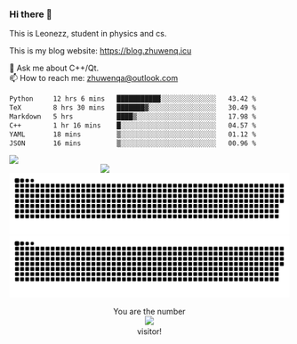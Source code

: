 ### Hi there 👋

<!--
**Leonezz/Leonezz** is a ✨ _special_ ✨ repository because its `README.md` (this file) appears on your GitHub profile.

Here are some ideas to get you started:

-->

This is Leonezz, student in physics and cs.

This is my blog website: https://blog.zhuwenq.icu

💬 Ask me about C++/Qt. \
📫 How to reach me: zhuwenqa@outlook.com

<!--START_SECTION:waka-->

```text
Python     12 hrs 6 mins   ███████████░░░░░░░░░░░░░░   43.42 %
TeX        8 hrs 30 mins   ███████▓░░░░░░░░░░░░░░░░░   30.49 %
Markdown   5 hrs           ████▒░░░░░░░░░░░░░░░░░░░░   17.98 %
C++        1 hr 16 mins    █░░░░░░░░░░░░░░░░░░░░░░░░   04.57 %
YAML       18 mins         ▒░░░░░░░░░░░░░░░░░░░░░░░░   01.12 %
JSON       16 mins         ▒░░░░░░░░░░░░░░░░░░░░░░░░   00.96 %
```

<!--END_SECTION:waka-->

<img width="440px" align="left" src="https://github-readme-stats.vercel.app/api?username=Leonezz&count_private=true&show_icons=true&include_all_commits=true&theme=vue"/>
<img width="340px" align="right" src="https://github-readme-stats.vercel.app/api/top-langs/?username=Leonezz&hide=TeX&layout=compact&theme=vue"/>

![GitHub Snake Light](https://raw.githubusercontent.com/Leonezz/Leonezz/output/github-contribution-grid-snake-light.svg#gh-light-mode-only)![GitHub Snake dark](https://raw.githubusercontent.com/Leonezz/Leonezz/output/github-contribution-grid-snake-dark.svg#gh-dark-mode-only)

<p align="center">
  You are the number</br> 
  <img src="https://profile-counter.glitch.me/leonezz/count.svg" /></br>
  visitor!
</p>
